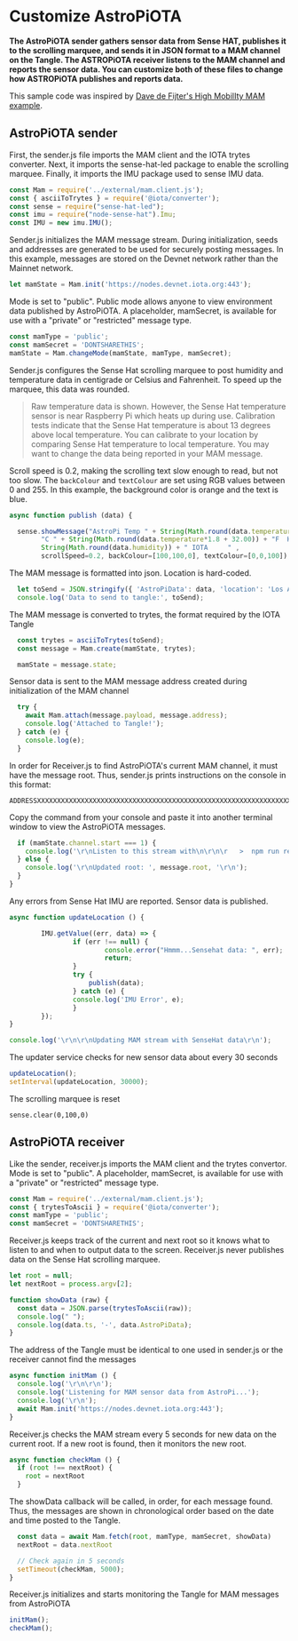 # Customize AstroPiOTA

**The AstroPiOTA sender gathers sensor data from Sense HAT, publishes it to the scrolling marquee, and sends it in JSON format to a MAM channel on the Tangle. The ASTROPiOTA receiver listens to the MAM channel and reports the sensor data. You can customize both of these files to change how ASTROPiOTA publishes and reports data.**

This sample code was inspired by [Dave de Fijter's High MobilIty MAM example](https://github.com/iotaledger/high-mobility-blueprints/tree/master/mam).

## AstroPiOTA sender

First, the sender.js file imports the MAM client and the IOTA trytes converter.  Next, it imports the sense-hat-led package to enable the scrolling marquee.  Finally, it imports the IMU package used to sense IMU data.

```javascript
const Mam = require('../external/mam.client.js');
const { asciiToTrytes } = require('@iota/converter');
const sense = require("sense-hat-led");
const imu = require("node-sense-hat").Imu;
const IMU = new imu.IMU();
```

Sender.js initializes the MAM message stream.  During initialization, seeds and addresses are generated to be used for securely posting messages.  In this example, messages are stored on the Devnet network rather than the Mainnet network.  

```javascript
let mamState = Mam.init('https://nodes.devnet.iota.org:443');
```

Mode is set to "public".  Public mode allows anyone to view environment data published by AstroPiOTA.   A placeholder, mamSecret, is available for use with a "private" or "restricted" message type.

```javascript
const mamType = 'public';
const mamSecret = 'DONTSHARETHIS';
mamState = Mam.changeMode(mamState, mamType, mamSecret);
```

Sender.js configures the Sense Hat scrolling marquee to post humidity and temperature data in centigrade or Celsius and Fahrenheit.  To speed up the marquee, this data was rounded.  

> Raw temperature data is shown.  However, the Sense Hat temperature sensor is near Raspberry Pi which heats up during use.  Calibration tests indicate that the Sense Hat temperature is about 13 degrees above local temperature.  You can calibrate to your location by comparing Sense Hat temperature to local temperature.  You may want to change the data being reported in your MAM message. 

Scroll speed is 0.2, making the scrolling text slow enough to read, but not too slow.  The `backColour` and `textColour` are set using RGB values between 0 and 255.  In this example, the background color is orange and the text is blue.

```javascript
async function publish (data) {

  sense.showMessage("AstroPi Temp " + String(Math.round(data.temperature)) +
        "C " + String(Math.round(data.temperature*1.8 + 32.00)) + "F  Humidity "                                                                                         +
        String(Math.round(data.humidity)) + " IOTA     " ,
        scrollSpeed=0.2, backColour=[100,100,0], textColour=[0,0,100]);
```

The MAM message is formatted into json.  Location is hard-coded.

```javascript
  let toSend = JSON.stringify({ 'AstroPiData': data, 'location': 'Los Angeles,CA                                                                                        ,USA' });
  console.log('Data to send to tangle:', toSend);
```

The MAM message is converted to trytes, the format required by the IOTA Tangle

```javascript
  const trytes = asciiToTrytes(toSend);
  const message = Mam.create(mamState, trytes);

  mamState = message.state;
```

Sensor data is sent to the MAM message address created during initialization of the MAM channel

```javascript
  try {
    await Mam.attach(message.payload, message.address);
    console.log('Attached to Tangle!');
  } catch (e) {
    console.log(e);
  }
```
In order for Receiver.js to find AstroPiOTA's current MAM channel, it must have the message root.  Thus, sender.js prints instructions on the console in this format:  

```
ADDRESSXXXXXXXXXXXXXXXXXXXXXXXXXXXXXXXXXXXXXXXXXXXXXXXXXXXXXXXXXXXXXXXXXXXXXXXXXX
```

Copy the command from your console and paste it into another terminal window to view the AstroPiOTA messages.

```javascript
  if (mamState.channel.start === 1) {
    console.log('\r\nListen to this stream with\n\r\n\r   >  npm run receiver',                                                                                         message.root, '\r\n\r\n');
  } else {
    console.log('\r\nUpdated root: ', message.root, '\r\n');
  }
}
```

Any errors from Sense Hat IMU are reported.  Sensor data is published.

```javascript
async function updateLocation () {

        IMU.getValue((err, data) => {
                if (err !== null) {
                        console.error("Hmmm...Sensehat data: ", err);
                        return;
                }
                try {
                    publish(data);
                } catch (e) {
                console.log('IMU Error', e);
                }
        });
}

console.log('\r\n\r\nUpdating MAM stream with SenseHat data\r\n');
```

The updater service checks for new sensor data about every 30 seconds

```javascript
updateLocation();
setInterval(updateLocation, 30000);
```

The scrolling marquee is reset

```
sense.clear(0,100,0)
```


## AstroPiOTA receiver

Like the sender, receiver.js imports the MAM client and the trytes convertor.  Mode is set to "public".  A placeholder, mamSecret, is available for use with a "private" or "restricted" message type.

```javascript
const Mam = require('../external/mam.client.js');
const { trytesToAscii } = require('@iota/converter');
const mamType = 'public';
const mamSecret = 'DONTSHARETHIS';
```

Receiver.js keeps track of the current and next root so it knows what to listen to and when to output data to the screen.  Receiver.js never publishes data on the Sense Hat scrolling marquee.

```javascript
let root = null;
let nextRoot = process.argv[2];

function showData (raw) {
  const data = JSON.parse(trytesToAscii(raw));
  console.log(" ");
  console.log(data.ts, '-', data.AstroPiData);
}
```

The address of the Tangle must be identical to one used in sender.js or the receiver cannot find the messages

``` javascript
async function initMam () {
  console.log('\r\n\r\n');
  console.log('Listening for MAM sensor data from AstroPi...');
  console.log('\r\n');
  await Mam.init('https://nodes.devnet.iota.org:443');
}
```

Receiver.js checks the MAM stream every 5 seconds for new data on the current root.  If a new root is found, then it monitors the new root.

```javascript
async function checkMam () {
  if (root !== nextRoot) {
    root = nextRoot
  }
```

The showData callback will be called, in order, for each message found.  Thus, the messages are shown in chronological order based on the date and time posted to the Tangle.

```javascript
  const data = await Mam.fetch(root, mamType, mamSecret, showData)
  nextRoot = data.nextRoot

  // Check again in 5 seconds
  setTimeout(checkMam, 5000);
}
```

Receiver.js initializes and starts monitoring the Tangle for MAM messages from AstroPiOTA

```javascript
initMam();
checkMam();

